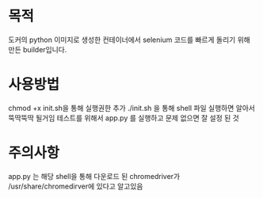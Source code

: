 # 목적
도커의 python 이미지로 생성한 컨테이너에서 selenium 코드를 빠르게 돌리기 위해 만든 builder입니다.

# 사용방법
chmod +x init.sh을 통해 실행권한 추가
./init.sh 을 통해 shell 파일 실행하면 알아서 뚝딱뚝딱 될거임
테스트를 위해서 app.py 를 실행하고 문제 없으면 잘 설정 된 것

# 주의사항
app.py 는 해당 shell을 통해 다운로드 된 chromedriver가 /usr/share/chromedirver에 있다고 알고있음
